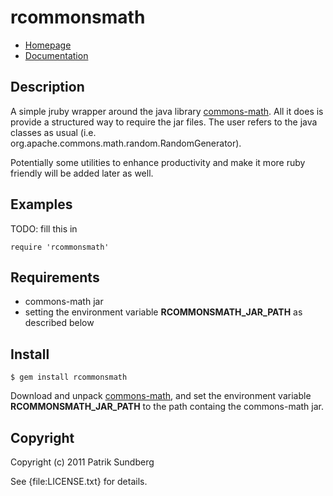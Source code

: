 # rcommonsmath

* [Homepage](https://github.com/sundbp/rcommonsmath)
* [Documentation](http://rubydoc.info/gems/rcommonsmath/frames)

## Description

A simple jruby wrapper around the java library [commons-math](http://commons.apache.org/math/).
All it does is provide a structured way to require the jar files. The user refers to the java
classes as usual (i.e. org.apache.commons.math.random.RandomGenerator).

Potentially some utilities to enhance productivity and make it more ruby friendly will be added
later as well.

## Examples

TODO: fill this in

    require 'rcommonsmath'

## Requirements

* commons-math jar
* setting the environment variable **RCOMMONSMATH_JAR_PATH** as described below

## Install

    $ gem install rcommonsmath

Download and unpack  [commons-math](http://commons.apache.org/math/download_math.cgi), 
and set the environment variable **RCOMMONSMATH_JAR_PATH** to the path containg the
commons-math jar.

## Copyright

Copyright (c) 2011 Patrik Sundberg

See {file:LICENSE.txt} for details.
